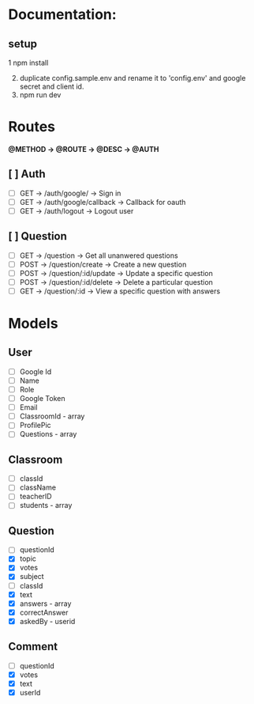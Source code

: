 # Documentation:

## setup

1 npm install

2. duplicate config.sample.env and rename it to 'config.env' and google secret and client id.
3. npm run dev

# Routes

#### @METHOD -> @ROUTE -> @DESC -> @AUTH

## [ ] Auth
- [ ] GET -> /auth/google/ -> Sign in
- [ ] GET -> /auth/google/callback -> Callback for oauth
- [ ] GET -> /auth/logout -> Logout user

## [ ] Question
- [ ] GET -> /question -> Get all unanwered questions
- [ ] POST -> /question/create -> Create a new question
- [ ] POST -> /question/:id/update -> Update a specific question
- [ ] POST -> /question/:id/delete -> Delete a particular question
- [ ] GET -> /question/:id -> View a specific question with answers

# Models

## User

- [ ] Google Id
- [ ] Name
- [ ] Role
- [ ] Google Token
- [ ] Email
- [ ] ClassroomId - array
- [ ] ProfilePic
- [ ] Questions - array

## Classroom

- [ ] classId
- [ ] className
- [ ] teacherID
- [ ] students - array

## Question

- [ ] questionId
- [x] topic
- [x] votes
- [x] subject
- [ ] classId
- [x] text
- [x] answers - array
- [x] correctAnswer
- [x] askedBy - userid

## Comment

- [ ] questionId
- [x] votes
- [x] text
- [x] userId
